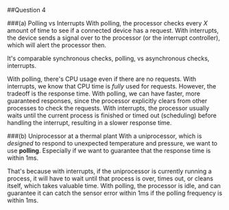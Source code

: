 ##Question 4

###(a) Polling vs Interrupts
With polling, the processor checks every *X* amount of time to see if a connected device has a request.  With interrupts, the device sends a signal over to the processor (or the interrupt controller), which will alert the processor then.

It's comparable synchronous checks, polling, vs asynchronous checks, interrupts.

With polling, there's CPU usage even if there are no requests.  With interrupts, we know that CPU time is *fully* used for requests.  However, the tradeoff is the response time.  With polling, we can have faster, more guaranteed responses, since the processor explicitly clears from other processes to check the requests.  With interrupts, the processor usually waits until the current process is finished or timed out (scheduling) before handling the interrupt, resulting in a slower response time.

###(b) Uniprocessor at a thermal plant
With a uniprocessor, which is *designed* to respond to unexpected temperature and pressure, we want to use **polling**.  Especially if we want to guarantee that the response time is within 1ms.  

That's because with interrupts, if the uniprocessor is currently running a process, it will have to wait until that process is over, times out, or cleans itself, which takes valuable time.  With polling, the processor is idle, and can guarantee it can catch the sensor error within 1ms if the polling frequency is within 1ms.